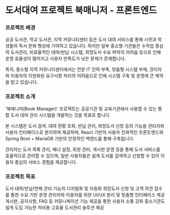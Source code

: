 # 도서대여 프로젝트 북매니저 - 프론트엔드

### 프로젝트 배경

공공 도서관, 학교 도서관, 지역 커뮤니티센터 등은 도서 대여 서비스를 통해 시민과 학생들의 독서 문화 형성에 기여하고 있습니다.
하지만 일부 중소형 기관들은 수작업 중심의 도서관리, 비효율적인 대여/반납 시스템, 희망도서 수요 파악의 어려움 등으로 인해 운영 효율성이 떨어지고 사용자 만족도가 낮은 문제가 존재합니다.

특히, 중소형 지역 커뮤니티센터에서는 전문 IT 인력 부족, 맞춤형 시스템 부재, 관리자와 이용자의 이원화된 요구사항 처리의 어려움으로 인해 시스템 구축 및 운영에 큰 제약을 받고 있습니다.

### 프로젝트 소개

'북매니저(Book Manager)' 프로젝트는 공공기관 및 교육기관에서 사용할 수 있는 통합 도서 대여 관리 시스템을 개발하는 것을 목표로 합니다.

본 시스템은 도서 검색, 대여 현황 조회, 반납 관리, 희망도서 신청 등의 기능을 관리자와 사용자 인터페이스로 분리하여 제공하며,
React 기반의 사용자 친화적인 프론트엔드와 Spring Boot + MariaDB 기반의 안정적인 백엔드를 통해 구축됩니다.

관리자는 도서 목록 관리, 배너 설정, 회원 관리, 게시판 운영 등을 통해 도서 서비스를 효율적으로 관리할 수 있으며, 일반 사용자들은 쉽게 도서를 검색하고 신청할 수 있어 이용자 중심의 서비스 경험을 제공합니다.

### 프로젝트 목표

도서 대여/반납/연체 관리 기능의 디지털화 및 자동화
희망도서 신청 및 고객 의견 접수를 통한 수요 기반 운영
관리자와 이용자를 위한 UI/UX 분리 및 맞춤형 인터페이스 제공
게시판, 공지사항, FAQ 등 커뮤니케이션 기능 제공을 통한 사용자 소통 강화
중소기관도 쉽게 도입 가능한 저비용·고효율 도서관리 솔루션 제공
